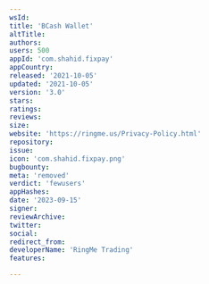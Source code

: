 ```yaml
---
wsId: 
title: 'BCash Wallet'
altTitle: 
authors: 
users: 500
appId: 'com.shahid.fixpay'
appCountry: 
released: '2021-10-05'
updated: '2021-10-05'
version: '3.0'
stars: 
ratings: 
reviews: 
size: 
website: 'https://ringme.us/Privacy-Policy.html'
repository: 
issue: 
icon: 'com.shahid.fixpay.png'
bugbounty: 
meta: 'removed'
verdict: 'fewusers'
appHashes: 
date: '2023-09-15'
signer: 
reviewArchive: 
twitter: 
social: 
redirect_from: 
developerName: 'RingMe Trading'
features: 

---
```


